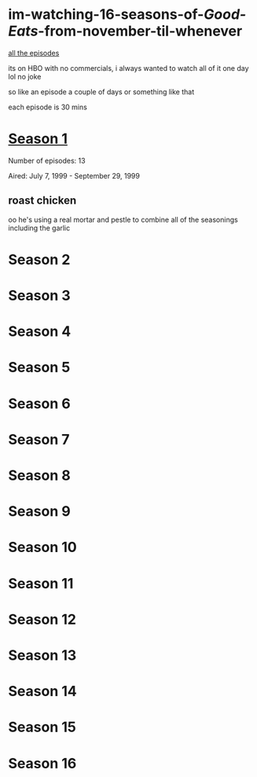 # im-watching-16-seasons-of-_Good-Eats_-from-november-til-whenever

[all the episodes](https://en.wikipedia.org/wiki/List_of_Good_Eats_episodes)

its on HBO with no commercials, i always wanted to watch all of it one day lol no joke

so like an episode a couple of days or something like that

each episode is 30 mins

# [Season 1](https://en.wikipedia.org/wiki/List_of_Good_Eats_episodes#Season_1_(1999))
Number of episodes: 13

Aired: July 7, 1999	- September 29, 1999

## roast chicken
oo he's using a real mortar and pestle to combine all of the seasonings including the garlic

# Season 2

# Season 3

# Season 4

# Season 5

# Season 6

# Season 7

# Season 8

# Season 9

# Season 10

# Season 11

# Season 12

# Season 13

# Season 14

# Season 15

# Season 16
